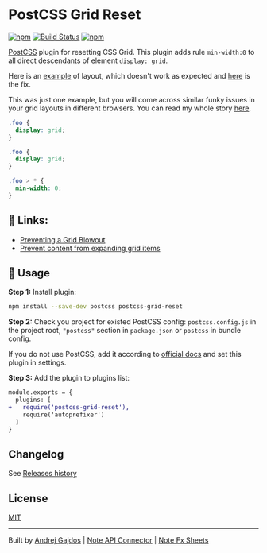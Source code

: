 # PostCSS Grid Reset

[postcss]: https://github.com/postcss/postcss
[ci-img]: https://travis-ci.org/AndrejGajdos/postcss-grid-reset.svg?branch=main
[ci]: https://travis-ci.org/AndrejGajdos/postcss-grid-reset
[mit]: https://github.com/AndrejGajdos/postcss-grid-reset/blob/master/LICENSE
[releases history]: https://github.com/AndrejGajdos/postcss-grid-reset/blob/master/CHANGELOG.md

[![npm](https://img.shields.io/npm/v/postcss-grid-reset.svg)](https://www.npmjs.com/package/postcss-grid-reset) [![Build Status][ci-img]][ci]
[![npm](https://img.shields.io/npm/dt/postcss-grid-reset.svg)](https://www.npmjs.com/package/postcss-grid-reset)

[PostCSS] plugin for resetting CSS Grid. This plugin adds rule `min-width:0` to all direct descendants of element `display: grid`.

Here is an [example](https://codepen.io/andrej_gajdos/pen/yLJdZVM) of layout, which doesn't work as expected and [here](https://codepen.io/andrej_gajdos/pen/MWeMLbo) is the fix.

This was just one example, but you will come across similar funky issues in your grid layouts in different browsers. You can read my whole story [here](https://andrejgajdos.com/css-reset-flexbox-grid-responsive-layout/).

[postcss]: https://github.com/postcss/postcss

```css
.foo {
  display: grid;
}
```

```css
.foo {
  display: grid;
}

.foo > * {
  min-width: 0;
}
```

## 🔗 Links:

- [Preventing a Grid Blowout](https://css-tricks.com/preventing-a-grid-blowout/)
- [Prevent content from expanding grid items](https://stackoverflow.com/questions/43311943/prevent-content-from-expanding-grid-items)

## 🍳 Usage

**Step 1:** Install plugin:

```sh
npm install --save-dev postcss postcss-grid-reset
```

**Step 2:** Check you project for existed PostCSS config: `postcss.config.js`
in the project root, `"postcss"` section in `package.json`
or `postcss` in bundle config.

If you do not use PostCSS, add it according to [official docs]
and set this plugin in settings.

**Step 3:** Add the plugin to plugins list:

```diff
module.exports = {
  plugins: [
+   require('postcss-grid-reset'),
    require('autoprefixer')
  ]
}
```

[official docs]: https://github.com/postcss/postcss#usage

## Changelog

See [Releases history]

## License

[MIT]

---

Built by [Andrej Gajdos](https://andrejgajdos.com) | [Note API Connector](https://noteapiconnector.com/) | [Note Fx Sheets](https://notefxsheets.com/)
